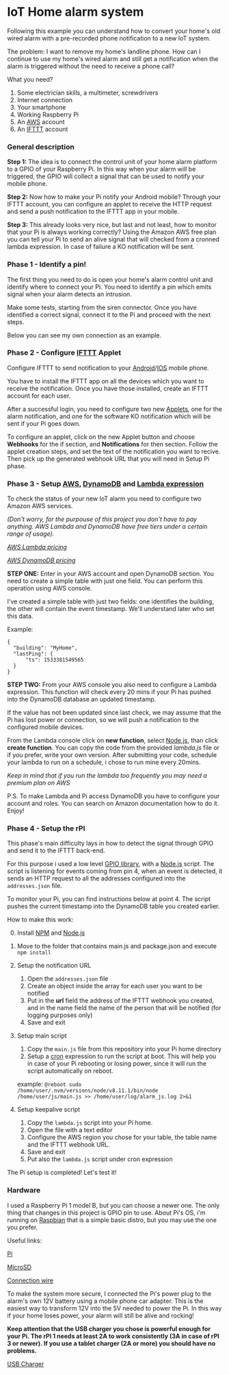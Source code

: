 # IoT Home alarm system #

Following this example you can understand how to convert your home's old wired alarm with a pre-recorded phone notification to a new IoT system.

The problem: I want to remove my home's landline phone. How can I continue to use my home's wired alarm and still get a notification when the alarm is triggered without the need to receive a phone call?

What you need?

1. Some electrician skills, a multimeter, screwdrivers
2. Internet connection
3. Your smartphone
4. Working Raspberry Pi
5. An [AWS](https://aws.amazon.com/) account
6. An [IFTTT](https://ifttt.com/) account

### General description ###

**Step 1:** The idea is to connect the control unit of your home alarm platform to a GPIO of your Raspberry Pi. In this way when your alarm will be triggered, the GPIO will collect a signal that can be used to notify your mobile phone.

**Step 2:** Now how to make your Pi notify your Android mobile? Through your IFTTT account, you can configure an applet to receive the HTTP request and send a push notification to the IFTTT app in your mobile. 

**Step 3:** This already looks very nice, but last and not least, how to monitor that your Pi is always working correctly? Using the Amazon AWS free plan you can tell your Pi to send an alive signal that will checked from a cronned lambda expression. In case of failure a KO notification will be sent.

### Phase 1 - Identify a pin! ###
The first thing you need to do is open your home's alarm control unit and identify where to connect your Pi. You need to identify a pin which emits signal when your alarm detects an intrusion. 

Make some tests, starting from the siren connector. Once you have identified a correct signal, connect it to the Pi and proceed with the next steps.

Below you can see my own connection as an example.

### Phase 2 - Configure [IFTTT](https://ifttt.com/) Applet ###
Configure IFTTT to send notification to your [Android](https://play.google.com/store/apps/details?id=com.ifttt.ifttt&hl=it)/[IOS](https://itunes.apple.com/it/app/ifttt/id660944635?mt=8) mobile phone.

You have to install the IFTTT app on all the devices which you want to receive the notification. Once you have those installed, create an IFTTT account for each user. 

After a successful login, you need to configure two new [Applets](https://ifttt.com/my_applets), one for the alarm notification, and one for the software KO notification which will be sent if your Pi goes down.

To configure an applet, click on the new Applet button and choose **Webhooks** for the if section, and **Notifications** for then section.
Follow the applet creation steps, and set the text of the notification you want to recive. Then pick up the generated webhook URL that you will need in Setup Pi phase.


### Phase 3 - Setup [AWS](https://aws.amazon.com/), [DynamoDB](https://aws.amazon.com/en/dynamodb/?hp=tile&so-exp=below) and [Lambda expression](https://aws.amazon.com/en/lambda/?nc2=h_m1) ###
To check the status of your new IoT alarm you need to configure two Amazon AWS services.

*(Don't worry, for the purpouse of this project you don't have to pay anything. AWS Lambda and DynamoDB have free tiers under a certain range of usage).*

*[AWS Lambda pricing](https://aws.amazon.com/en/lambda/pricing/)*

*[AWS DynamoDB pricing](https://aws.amazon.com/en/dynamodb/pricing/)*

**STEP ONE:** Enter in your AWS account and open DynamoDB section. You need to create a simple table with just one field. You can perform this operation using AWS console.

I've created a simple table with just two fields: one identifies the building, the other will contain the event timestamp.
We'll understand later who set this data.

Example:

```
{
  "building": "MyHome",
  "lastPing": {
      "ts": 1533381549565
  }
}
```

**STEP TWO:** From your AWS console you also need to configure a Lambda expression. 
This function will check every 20 mins if your Pi has pushed into the DynamoDB database an updated timestamp.

If the value has not been updated since last check, we may assume that the Pi has lost power or connection, so we will push a notification to the configured mobile devices.

From the Lambda console click on **new function**, select [Node.js](https://nodejs.org/), than click **create function**. 
You can copy the code from the provided _lambda.js_ file or if you prefer, write your own version. 
After submitting your code, schedule your lambda to run on a schedule, i chose to run mine every 20mins.

*Keep in mind that if you run the lambda too frequently you may need a premium plan on AWS*

P.S. To make Lambda and Pi access DynamoDB you have to configure your account and roles. You can search on Amazon documentation how to do it. Enjoy!

### Phase 4 - Setup the rPI ###
This phase's main difficulty lays in how to detect the signal through GPIO and send it to the IFTTT back-end. 

For this purpose i used a low level [GPIO library](https://github.com/fivdi/onoff), with a [Node.js](https://nodejs.org/) script. 
The script is listening for events coming from pin 4, when an event is detected, it sends an HTTP request to all the addresses configured into the `addresses.json` file.

To monitor your Pi, you can find instructions below at point 4. The script pushes the current timestamp into the DynamoDB table you created earlier.

How to make this work:

0. Install [NPM](https://www.npmjs.com/) and [Node.js](https://nodejs.org/)
1. Move to the folder that contains main.js and package.json and execute ```npm install```
2. Setup the notification URL
    1. Open the `addresses.json` file
    2. Create an object inside the array for each user you want to be notified
    3. Put in the **url** field the address of the IFTTT webhook you created, and in the name field the name of the person that will be notified (for logging purposes only)
    4. Save and exit
3. Setup main script
    1. Copy the `main.js` file from this repository into your Pi home directory
    2. Setup a [cron](https://en.wikipedia.org/wiki/Cron) expression to run the script at boot. This will help you in case of your Pi rebooting or losing power, since it will run the script automatically on reboot.

    example: 
    `@reboot sudo /home/user/.nvm/versions/node/v8.11.1/bin/node /home/user/js/main.js >> /home/user/log/alarm_js.log 2>&1`

4. Setup keepalive script
    1. Copy the `lambda.js` script into your Pi home.
    2. Open the file with a text editor
    3. Configure the AWS region you chose for your table, the table name and the IFTTT webhook URL.
    4. Save and exit
    5. Put also the `lambda.js` script under cron expression

The Pi setup is completed! Let's test it!

### Hardware ###

I used a Raspberry Pi 1 model B, but you can choose a newer one. The only thing that changes in this project is GPIO pin to use.
About Pi's OS, i'm running on [Raspbian](https://www.raspberrypi.org/downloads/raspbian/) that is a simple basic distro, but you may use the one you prefer.

Useful links:

[Pi](https://www.amazon.com/Raspberry-PI-Model-Scheda-madre/dp/B01CD5VC92/ref=sr_1_7?ie=UTF8&qid=1533383850&sr=8-7&keywords=raspberry)

[MicroSD](https://www.amazon.it/gp/product/B073K14CVB/ref=oh_aui_detailpage_o01_s00?ie=UTF8&psc=1)

[Connection wire](https://www.amazon.it/gp/product/B01N40EK6M/ref=oh_aui_detailpage_o06_s00?ie=UTF8&psc=1)

To make the system more secure, I connected the Pi's power plug to the alarm's own 12V battery using a mobile phone car adapter. This is the easiest way to transform 12V into the 5V needed to power the Pi.
In this way if your home loses power, your alarm will still be alive and rocking!

**Keep attention that the USB charger you chose is powerful enough for your Pi. The rPI 1 needs at least 2A to work consistently (3A in case of rPI 3 or newer). If you use a tablet charger (2A or more) you should have no problems.**
    
[USB Charger](https://www.amazon.com/AUKEY-Charger-Output-iPhone-Samsung/dp/B00M6QODH2/ref=sr_1_15?ie=UTF8&qid=1533384251&sr=8-15&keywords=mobile+car+charger)